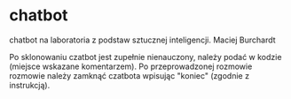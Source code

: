 # chatbot
chatbot na laboratoria z podstaw sztucznej inteligencji. Maciej Burchardt

Po sklonowaniu czatbot jest zupełnie nienauczony, należy podać w kodzie (miejsce wskazane komentarzem). Po przeprowadzonej rozmowie rozmowie należy zamknąć czatbota wpisując "koniec" (zgodnie z instrukcją). 
